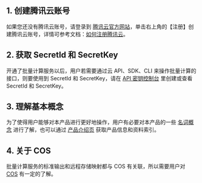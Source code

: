 ## 1. 创建腾讯云账号
如果您还没有腾讯云账号，请登录到 [腾讯云官方网站](https://intl.cloud.tencent.com/)，单击右上角的【注册】创建腾讯云账号，详情可参考文档：[如何注册腾讯云](
//intl.cloud.tencent.com/zh/document/product/378/3696)。

## 2. 获取 SecretId 和 SecretKey
开通了批量计算服务以后，用户若需要通过云 API、SDK、CLI 来操作批量计算的接口，则要使用到 SecretId 和 SecretKey，请在 [API 密钥控制台](https://console.cloud.tencent.com/capi) 里创建或查看 SecretId 和 SecretKey。
## 3. 理解基本概念
为了使得用户能够对本产品进行更好地操作，用户有必要对本产品的一些 [名词概念](//itnl.cloud.tencent.com/zh/document/product/599/10396) 进行了解，也可以通过 [产品介绍页](https://itnl.cloud.tencent.com/zh/product/Batch) 获取产品信息和资料索引。
## 4. 关于 COS
批量计算服务的标准输出和远程存储映射都与 COS 有关联，所以需要用户对 [COS](
//itnl.cloud.tencent.com/zh/document/product/436/6222) 有一定的了解。

